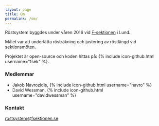 ```yaml
---
layout: page
title: Om
permalink: /om/
---
```


Röstsystem byggdes under våren 2016 vid [F-sektionen](https://fsektionen.se) i
Lund.

Målet var att underlätta rösträkning och justering av röstlängd vid
sektionsmöten.

Projektet är open-source och koden hittas på:
{% include icon-github.html username="fsek" %}.

### Medlemmar
- Jakob Navrozidis, {% include icon-github.html username="navro" %}
- David Wessman, {% include icon-github.html username="davidwessman" %}

### Kontakt
[rostsystem@fsektionen.se](mailto:rostsystem@fsektionen.se)
